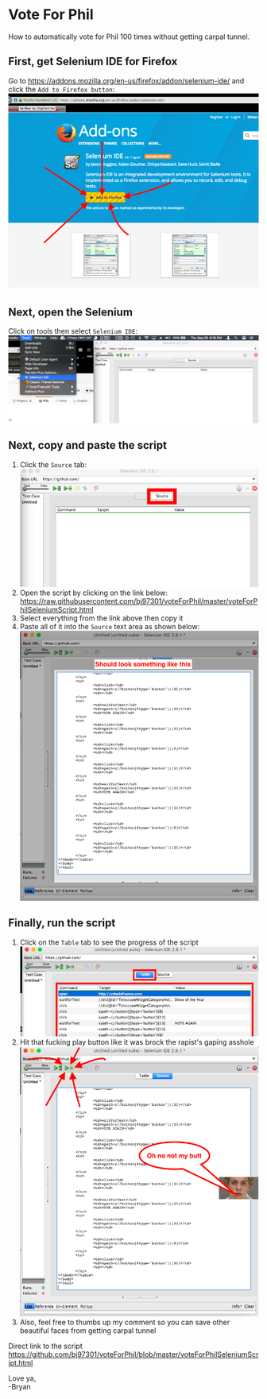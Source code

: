 # Vote For Phil
How to automatically vote for Phil 100 times without getting carpal tunnel.

## First, get Selenium IDE for Firefox
Go to https://addons.mozilla.org/en-us/firefox/addon/selenium-ide/ and click the `Add to Firefox button`:<BR>
![your internet may suxzor](./images/addToFF.png)
## Next, open the Selenium
Click on tools then select `Selenium IDE`:<BR>
![your internet may suxzor](./images/tools.png)
## Next, copy and paste the script
1.  Click the `Source` tab:<BR>
![your internet may suxzor](./images/srcTab.png)
2.  Open the script by clicking on the link below:<BR> https://raw.githubusercontent.com/bj97301/voteForPhil/master/voteForPhilSeleniumScript.html
3.  Select everything from the link above then copy it
4.  Paste all of it into the `Source` text area as shown below:
![your internet may suxzor](./images/srcTabPaste.png)<BR>

## Finally, run the script
1. Click on the `Table` tab to see the progress of the script<BR>
![your internet may suxzor](./images/tableTab.png)<BR>
2. Hit that fucking play button like it was brock the rapist's gaping asshole<BR>
![your internet may suxzor](./images/runButton.png)<BR>
3. Also, feel free to thumbs up my comment so you can save other beautiful faces from getting carpal tunnel

Direct link to the script<BR>
https://github.com/bj97301/voteForPhil/blob/master/voteForPhilSeleniumScript.html

Love ya,<BR>
   -Bryan
